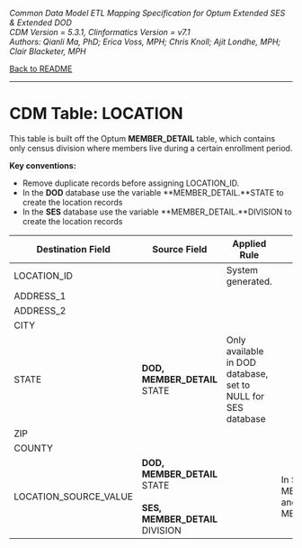 *Common Data Model ETL Mapping Specification for Optum Extended SES & Extended DOD*
<br>*CDM Version = 5.3.1, Clinformatics Version = v7.1*
<br>*Authors: Qianli Ma, PhD; Erica Voss, MPH; Chris Knoll; Ajit Londhe, MPH; Clair Blacketer, MPH*

[Back to README](README.md)

---

# CDM Table: LOCATION

This table is built off the Optum **MEMBER_DETAIL** table, which contains only census division where members live during a certain
enrollment period.

**Key conventions:**

-   Remove duplicate records before assigning LOCATION_ID.
-   In the **DOD** database use the variable **MEMBER_DETAIL.**STATE to
    create the location records
-   In the **SES** database use the variable **MEMBER_DETAIL.**DIVISION
    to create the location records


|**Destination Field**|**Source Field**|**Applied Rule**|**Comment**|
|---------------------|----------------|----------------|-----------|
|LOCATION_ID| |System generated.| |
|ADDRESS_1| | | |
|ADDRESS_2| | | |
|CITY| | | |
|STATE|**DOD, MEMBER_DETAIL**<br/>STATE|Only available in DOD database, set to NULL for SES database| |
|ZIP| | | |
|COUNTY| | | |
|LOCATION_SOURCE_VALUE|**DOD, MEMBER_DETAIL**<br/>STATE<br/><br/>**SES, MEMBER_DETAIL**<br/>DIVISION| |In SES database use MEMBER_DETAIL.DIVISION and in DOD database use MEMBER_DETAIL.STATE|
